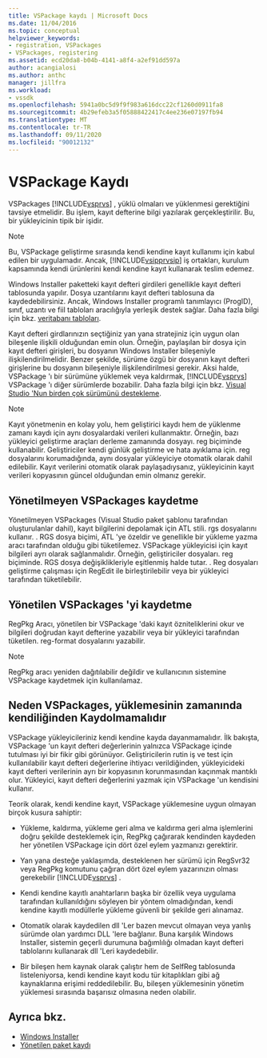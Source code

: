 ```yaml
---
title: VSPackage kaydı | Microsoft Docs
ms.date: 11/04/2016
ms.topic: conceptual
helpviewer_keywords:
- registration, VSPackages
- VSPackages, registering
ms.assetid: ecd20da8-b04b-4141-a8f4-a2ef91dd597a
author: acangialosi
ms.author: anthc
manager: jillfra
ms.workload:
- vssdk
ms.openlocfilehash: 5941a0bc5d9f9f983a616dcc22cf1260d0911fa8
ms.sourcegitcommit: 4b29efeb3a5f05888422417c4ee236e07197fb94
ms.translationtype: MT
ms.contentlocale: tr-TR
ms.lasthandoff: 09/11/2020
ms.locfileid: "90012132"
---
```

# <a name="vspackage-registration"></a>VSPackage Kaydı
VSPackages [!INCLUDE[vsprvs](../../code-quality/includes/vsprvs_md.md)] , yüklü olmaları ve yüklenmesi gerektiğini tavsiye etmelidir. Bu işlem, kayıt defterine bilgi yazılarak gerçekleştirilir. Bu, bir yükleyicinin tipik bir işidir.

> [!NOTE]
> Bu, VSPackage geliştirme sırasında kendi kendine kayıt kullanımı için kabul edilen bir uygulamadır. Ancak, [!INCLUDE[vsipprvsip](../../extensibility/includes/vsipprvsip_md.md)] iş ortakları, kurulum kapsamında kendi ürünlerini kendi kendine kayıt kullanarak teslim edemez.

 Windows Installer paketteki kayıt defteri girdileri genellikle kayıt defteri tablosunda yapılır. Dosya uzantılarını kayıt defteri tablosuna da kaydedebilirsiniz. Ancak, Windows Installer programlı tanımlayıcı (ProgID), sınıf, uzantı ve fiil tabloları aracılığıyla yerleşik destek sağlar. Daha fazla bilgi için bkz. [veritabanı tabloları](/windows/desktop/Msi/database-tables).

 Kayıt defteri girdlarınızın seçtiğiniz yan yana stratejiniz için uygun olan bileşenle ilişkili olduğundan emin olun. Örneğin, paylaşılan bir dosya için kayıt defteri girişleri, bu dosyanın Windows Installer bileşeniyle ilişkilendirilmelidir. Benzer şekilde, sürüme özgü bir dosyanın kayıt defteri girişlerine bu dosyanın bileşeniyle ilişkilendirilmesi gerekir. Aksi halde, VSPackage 'ı bir sürümüne yüklemek veya kaldırmak, [!INCLUDE[vsprvs](../../code-quality/includes/vsprvs_md.md)] VSPackage 'ı diğer sürümlerde bozabilir. Daha fazla bilgi için bkz. [Visual Studio 'Nun birden çok sürümünü destekleme](../../extensibility/supporting-multiple-versions-of-visual-studio.md).

> [!NOTE]
> Kayıt yönetmenin en kolay yolu, hem geliştirici kaydı hem de yüklenme zamanı kaydı için aynı dosyalardaki verileri kullanmaktır. Örneğin, bazı yükleyici geliştirme araçları derleme zamanında dosyayı. reg biçiminde kullanabilir. Geliştiriciler kendi günlük geliştirme ve hata ayıklama için. reg dosyalarını korumadığında, aynı dosyalar yükleyiciye otomatik olarak dahil edilebilir. Kayıt verilerini otomatik olarak paylaşadıysanız, yükleyicinin kayıt verileri kopyasının güncel olduğundan emin olmanız gerekir.

## <a name="registering-unmanaged-vspackages"></a>Yönetilmeyen VSPackages kaydetme
 Yönetilmeyen VSPackages (Visual Studio paket şablonu tarafından oluşturulanlar dahil), kayıt bilgilerini depolamak için ATL stili. rgs dosyalarını kullanır. . RGS dosya biçimi, ATL 'ye özeldir ve genellikle bir yükleme yazma aracı tarafından olduğu gibi tüketilemez. VSPackage yükleyicisi için kayıt bilgileri ayrı olarak sağlanmalıdır. Örneğin, geliştiriciler dosyaları. reg biçiminde. RGS dosya değişiklikleriyle eşitlenmiş halde tutar. . Reg dosyaları geliştirme çalışması için RegEdit ile birleştirilebilir veya bir yükleyici tarafından tüketilebilir.

## <a name="registering-managed-vspackages"></a>Yönetilen VSPackages 'yi kaydetme
 RegPkg Aracı, yönetilen bir VSPackage 'daki kayıt özniteliklerini okur ve bilgileri doğrudan kayıt defterine yazabilir veya bir yükleyici tarafından tüketilen. reg-format dosyalarını yazabilir.

> [!NOTE]
> RegPkg aracı yeniden dağıtılabilir değildir ve kullanıcının sistemine VSPackage kaydetmek için kullanılamaz.

## <a name="why-vspackages-should-not-self-register-at-install-time"></a>Neden VSPackages, yüklemesinin zamanında kendiliğinden Kaydolmamalıdır
 VSPackage yükleyicileriniz kendi kendine kayda dayanmamalıdır. İlk bakışta, VSPackage 'un kayıt defteri değerlerinin yalnızca VSPackage içinde tutulması iyi bir fikir gibi görünüyor. Geliştiricilerin rutin iş ve test için kullanılabilir kayıt defteri değerlerine ihtiyacı verildiğinden, yükleyicideki kayıt defteri verilerinin ayrı bir kopyasının korunmasından kaçınmak mantıklı olur. Yükleyici, kayıt defteri değerlerini yazmak için VSPackage 'un kendisini kullanır.

 Teorik olarak, kendi kendine kayıt, VSPackage yüklemesine uygun olmayan birçok kusura sahiptir:

- Yükleme, kaldırma, yükleme geri alma ve kaldırma geri alma işlemlerini doğru şekilde desteklemek için, RegPkg çağırarak kendinden kaydeden her yönetilen VSPackage için dört özel eylem yazmanızı gerektirir.

- Yan yana desteğe yaklaşımda, desteklenen her sürümü için RegSvr32 veya RegPkg komutunu çağıran dört özel eylem yazarınızın olması gerekebilir [!INCLUDE[vsprvs](../../code-quality/includes/vsprvs_md.md)] .

- Kendi kendine kayıtlı anahtarların başka bir özellik veya uygulama tarafından kullanıldığını söyleyen bir yöntem olmadığından, kendi kendine kayıtlı modüllerle yükleme güvenli bir şekilde geri alınamaz.

- Otomatik olarak kaydedilen dll 'Ler bazen mevcut olmayan veya yanlış sürümde olan yardımcı DLL 'lere bağlanır. Buna karşılık Windows Installer, sistemin geçerli durumuna bağımlılığı olmadan kayıt defteri tablolarını kullanarak dll 'Leri kaydedebilir.

- Bir bileşen hem kaynak olarak çalıştır hem de SelfReg tablosunda listeleniyorsa, kendi kendine kayıt kodu tür kitaplıkları gibi ağ kaynaklarına erişimi reddedilebilir. Bu, bileşen yüklemesinin yönetim yüklemesi sırasında başarısız olmasına neden olabilir.

## <a name="see-also"></a>Ayrıca bkz.
- [Windows Installer](/windows/desktop/Msi/windows-installer-portal)
- [Yönetilen paket kaydı](/previous-versions/bb166783(v=vs.100))